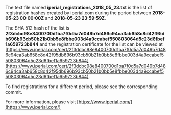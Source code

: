 The text file named **iperial_registrations_2018_05_23.txt** is the list of registration hashes created by iperial.com during the period between **2018-05-23 00:00:00Z** and **2018-05-23 23:59:59Z**.

The SHA 512 hash of the list is **2f3dcbc98e8400700d1ba7f0d5a7d049b7d486c94ca3ab658c8d42f95db696b93cb50b21b0bb5e8fbbe003d4a9ccabef550803064d5c23d6fbef1a659723b844** and the registration certificate for the list can be viewed at [https://www.iperial.com/cert/2f3dcbc98e8400700d1ba7f0d5a7d049b7d486c94ca3ab658c8d42f95db696b93cb50b21b0bb5e8fbbe003d4a9ccabef550803064d5c23d6fbef1a659723b844](https://www.iperial.com/cert/2f3dcbc98e8400700d1ba7f0d5a7d049b7d486c94ca3ab658c8d42f95db696b93cb50b21b0bb5e8fbbe003d4a9ccabef550803064d5c23d6fbef1a659723b844).

To find registrations for a different period, please see the corresponding commit.

For more information, please visit [https://www.iperial.com/](https://www.iperial.com/)
